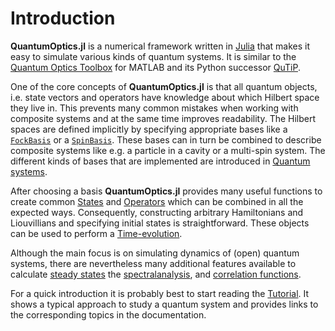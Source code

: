 # Introduction

**QuantumOptics.jl** is a numerical framework written in [Julia](http://julialang.org/) that makes it easy to simulate various kinds of quantum systems. It is similar to the [Quantum Optics Toolbox](http://qo.phy.auckland.ac.nz/toolbox/) for MATLAB and its Python successor [QuTiP](http://qutip.org/).

One of the core concepts of **QuantumOptics.jl** is that all quantum objects, i.e. state vectors and operators have knowledge about which Hilbert space they live in. This prevents many common mistakes when working with composite systems and at the same time improves readability. The Hilbert spaces are defined implicitly by specifying appropriate bases like a [`FockBasis`](@ref) or a [`SpinBasis`](@ref). These bases can in turn be combined to describe composite systems like e.g. a particle in a cavity or a multi-spin system. The different kinds of bases that are implemented are introduced in [Quantum systems](@ref).

After choosing a basis **QuantumOptics.jl** provides many useful functions to create common [States](@ref) and [Operators](@ref) which can be combined in all the expected ways. Consequently, constructing arbitrary Hamiltonians and Liouvillians and specifying initial states is straightforward. These objects can be used to perform a [Time-evolution](@ref).

Although the main focus is on simulating dynamics of (open) quantum systems, there are nevertheless many additional features available to calculate [steady states](@ref) the [spectralanalysis](@ref), and [correlation functions](@ref).

For a quick introduction it is probably best to start reading the [Tutorial](@ref). It shows a typical approach to study a quantum system and provides links to the corresponding topics in the documentation.